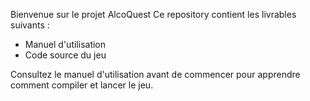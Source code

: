 Bienvenue sur le projet AlcoQuest
Ce repository contient les livrables suivants :

- Manuel d'utilisation
- Code source du jeu

Consultez le manuel d'utilisation avant de commencer pour apprendre comment compiler et lancer le jeu.

